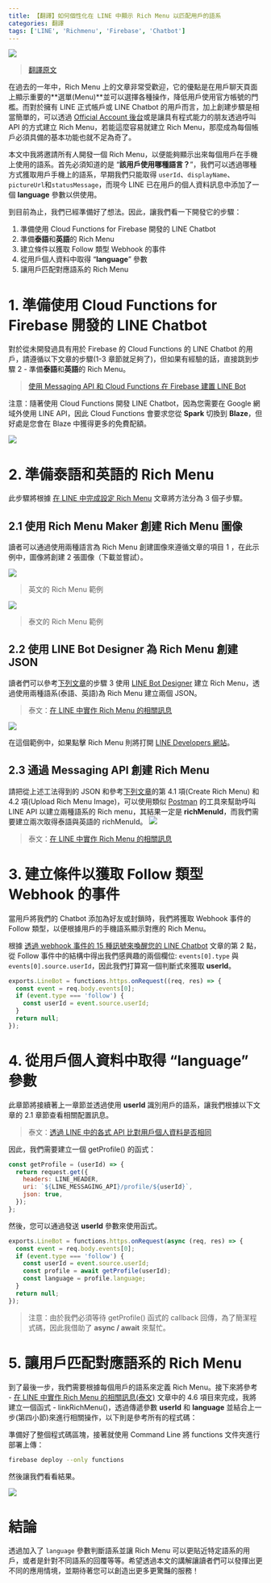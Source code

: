 ```yaml
---
title: 【翻譯】如何個性化在 LINE 中顯示 Rich Menu 以匹配用戶的語系
categories: 翻譯
tags: ['LINE', 'Richmenu', 'Firebase', 'Chatbot']
---
```


<style>
  section.compact {
    font-size: 150%  
  }
  img[alt~="center"] {
    display: block;
    margin: 0 auto;
  }
</style>

![](https://nijialin.com/images/2021/translate/richmenu-personalize/1.png)

> [翻譯原文](https://medium.com/linedevth/%E0%B8%A7%E0%B8%B4%E0%B8%98%E0%B8%B5%E0%B9%81%E0%B8%AA%E0%B8%94%E0%B8%87%E0%B8%9C%E0%B8%A5-rich-menu-%E0%B9%83%E0%B8%99-line-%E0%B9%81%E0%B8%9A%E0%B8%9A-personalize-%E0%B9%83%E0%B8%AB%E0%B9%89%E0%B8%95%E0%B8%A3%E0%B8%87%E0%B8%81%E0%B8%B1%E0%B8%9A%E0%B8%A0%E0%B8%B2%E0%B8%A9%E0%B8%B2%E0%B8%82%E0%B8%AD%E0%B8%87%E0%B9%80%E0%B8%84%E0%B8%A3%E0%B8%B7%E0%B9%88%E0%B8%AD%E0%B8%87%E0%B8%9C%E0%B8%B9%E0%B9%89%E0%B9%83%E0%B8%8A%E0%B9%89%E0%B8%87%E0%B8%B2%E0%B8%99-9c3fd2083ba7)

在過去的一年中，Rich Menu 上的文章非常受歡迎，它的優點是在用戶聊天頁面上顯示重要的**選單(Menu)**並可以選擇各種操作，降低用戶使用官方帳號的門檻。而對於擁有 LINE 正式帳戶或 LINE Chatbot 的用戶而言，加上創建步驟是相當簡單的，可以透過 [Official Account 後台](https://manager.line.biz/)或是讓具有程式能力的朋友透過呼叫 API 的方式建立 Rich Menu，若能這麼容易就建立 Rich Menu，那麼成為每個帳戶必須具備的基本功能也就不足為奇了。

本文中我將邀請所有人開發一個 Rich Menu，以便能夠顯示出來每個用戶在手機上使用的語系。首先必須知道的是 “**該用戶使用哪種語言？**”，我們可以透過哪種方式獲取用戶手機上的語系，早期我們只能取得 `userId`、`displayName`、`pictureUrl`和`statusMessage`，而現今 LINE 已在用戶的個人資料訊息中添加了一個 **language** 參數以供使用。

到目前為止，我們已經準備好了想法。因此，讓我們看一下開發它的步驟：

1. 準備使用 Cloud Functions for Firebase 開發的 LINE Chatbot
2. 準備**泰語**和**英語**的 Rich Menu
3. 建立條件以獲取 Follow 類型 Webhook 的事件
4. 從用戶個人資料中取得 “**language**” 參數
5. 讓用戶匹配對應語系的 Rich Menu

<!-- more -->

# 1. 準備使用 Cloud Functions for Firebase 開發的 LINE Chatbot

對於從未開發過具有用於 Firebase 的 Cloud Functions 的 LINE Chatbot 的用戶，請遵循以下文章的步驟(1-3 章節就足夠了)，但如果有經驗的話，直接跳到步驟 2 - 準備**泰語**和**英語**的 Rich Menu。

> [使用 Messaging API 和 Cloud Functions 在 Firebase 建置 LINE Bot](https://medium.com/linedevth/%E0%B8%AA%E0%B8%A3%E0%B9%89%E0%B8%B2%E0%B8%87-line-bot-%E0%B8%94%E0%B9%89%E0%B8%A7%E0%B8%A2-messaging-api-%E0%B9%81%E0%B8%A5%E0%B8%B0-cloud-functions-for-firebase-20d284edea1b)

注意：隨著使用 Cloud Functions 開發 LINE Chatbot，因為您需要在 Google 網域外使用 LINE API，因此 Cloud Functions 會要求您從 **Spark** 切換到 **Blaze**，但好處是您會在 Blaze 中獲得更多的免費配額。

![](https://nijialin.com/images/2021/translate/richmenu-personalize/2.png)

# 2. 準備**泰語**和**英語**的 Rich Menu

此步驟將根據 [在 LINE 中完成設定 Rich Menu](https://medium.com/linedevth/%E0%B9%80%E0%B8%81%E0%B9%88%E0%B8%87-rich-menu-%E0%B9%83%E0%B8%99-line-messaging-api-%E0%B9%83%E0%B8%AB%E0%B9%89%E0%B8%84%E0%B8%A3%E0%B8%9A%E0%B8%AA%E0%B8%B9%E0%B8%95%E0%B8%A3-6cf12b394f38) 文章將方法分為 3 個子步驟。

## 2.1 使用 Rich Menu Maker 創建 Rich Menu 圖像

讀者可以通過使用兩種語言為 Rich Menu 創建圖像來遵循文章的項目 1 ，在此示例中，圖像將創建 2 張圖像（下載並嘗試）。

![](https://nijialin.com/images/2021/translate/richmenu-personalize/3.jpeg)

> 英文的 Rich Menu 範例

![](https://nijialin.com/images/2021/translate/richmenu-personalize/4.jpeg)

> 泰文的 Rich Menu 範例

## 2.2 使用 LINE Bot Designer 為 Rich Menu 創建 JSON

讀者們可以參考[下列文章](https://medium.com/linedevth/%E0%B9%80%E0%B8%81%E0%B9%88%E0%B8%87-rich-menu-%E0%B9%83%E0%B8%99-line-messaging-api-%E0%B9%83%E0%B8%AB%E0%B9%89%E0%B8%84%E0%B8%A3%E0%B8%9A%E0%B8%AA%E0%B8%B9%E0%B8%95%E0%B8%A3-6cf12b394f38)的步驟 3 使用 [LINE Bot Designer](https://developers.line.biz/zh-hant/services/bot-designer/) 建立 Rich Menu，透過使用兩種語系(泰語、英語)為 Rich Menu 建立兩個 JSON。

> 泰文：[在 LINE 中實作 Rich Menu 的相關訊息](https://medium.com/linedevth/%E0%B9%80%E0%B8%81%E0%B9%88%E0%B8%87-rich-menu-%E0%B9%83%E0%B8%99-line-messaging-api-%E0%B9%83%E0%B8%AB%E0%B9%89%E0%B8%84%E0%B8%A3%E0%B8%9A%E0%B8%AA%E0%B8%B9%E0%B8%95%E0%B8%A3-6cf12b394f38)

![](https://nijialin.com/images/2021/translate/richmenu-personalize/5.png)

在這個範例中，如果點擊 Rich Menu 則將打開 [LINE Developers 網站](https://developers.line.biz/)。

## 2.3 通過 Messaging API 創建 Rich Menu

請把從上述工法得到的 JSON 和參考[下列文章](https://medium.com/linedevth/%E0%B9%80%E0%B8%81%E0%B9%88%E0%B8%87-rich-menu-%E0%B9%83%E0%B8%99-line-messaging-api-%E0%B9%83%E0%B8%AB%E0%B9%89%E0%B8%84%E0%B8%A3%E0%B8%9A%E0%B8%AA%E0%B8%B9%E0%B8%95%E0%B8%A3-6cf12b394f38)的第 4.1 項(Create Rich Menu) 和 4.2 項(Upload Rich Menu Image)，可以使用類似 [Postman](https://www.postman.com/) 的工具來幫助呼叫 LINE API 以建立兩種語系的 Rich menu，其結果一定是 **richMenuId**，而我們需要建立兩次取得泰語與英語的 richMenuId。
![](https://nijialin.com/images/2021/translate/richmenu-personalize/6.png)

> 泰文：[在 LINE 中實作 Rich Menu 的相關訊息](https://medium.com/linedevth/%E0%B9%80%E0%B8%81%E0%B9%88%E0%B8%87-rich-menu-%E0%B9%83%E0%B8%99-line-messaging-api-%E0%B9%83%E0%B8%AB%E0%B9%89%E0%B8%84%E0%B8%A3%E0%B8%9A%E0%B8%AA%E0%B8%B9%E0%B8%95%E0%B8%A3-6cf12b394f38)

# 3. 建立條件以獲取 Follow 類型 Webhook 的事件

當用戶將我們的 Chatbot 添加為好友或封鎖時，我們將獲取 Webhook 事件的 Follow 類型，以便根據用戶的手機語系顯示對應的 Rich Menu。

根據 [透過 webhook 事件的 15 種訊號來喚醒您的 LINE Chatbot](https://medium.com/linedevth/12-%E0%B8%AA%E0%B8%B1%E0%B8%8D%E0%B8%8D%E0%B8%B2%E0%B8%93%E0%B8%88%E0%B8%B2%E0%B8%81-webhook-events-%E0%B8%97%E0%B8%B5%E0%B9%88%E0%B8%88%E0%B8%B0%E0%B8%9B%E0%B8%A5%E0%B8%B8%E0%B8%81%E0%B9%83%E0%B8%AB%E0%B9%89-line-bot-%E0%B8%82%E0%B8%AD%E0%B8%87%E0%B8%84%E0%B8%B8%E0%B8%93%E0%B8%95%E0%B8%B7%E0%B9%88%E0%B8%99%E0%B8%88%E0%B8%B2%E0%B8%81%E0%B8%A0%E0%B8%A7%E0%B8%B1%E0%B8%87%E0%B8%84%E0%B9%8C-4cb7da653274) 文章的第 2 點，從 Follow 事件中的結構中得出我們感興趣的兩個欄位: `events[0].type` 與 `events[0].source.userId`，因此我們打算寫一個判斷式來獲取 **userId**。

```javascript
exports.LineBot = functions.https.onRequest((req, res) => {
  const event = req.body.events[0];
  if (event.type === 'follow') {
    const userId = event.source.userId;
  }
  return null;
});
```

# 4. 從用戶個人資料中取得 “**language**” 參數

此章節將接續著上一章節並透過使用 **userId** 識別用戶的語系，讓我們根據以下文章的 2.1 章節查看相關配置訊息。

> 泰文：[透過 LINE 中的各式 API 比對用戶個人資料是否相同](https://medium.com/linedevth/%E0%B8%A3%E0%B8%B9%E0%B9%89%E0%B8%84%E0%B8%A3%E0%B8%9A%E0%B8%88%E0%B8%9A%E0%B9%83%E0%B8%99%E0%B8%97%E0%B8%B5%E0%B9%88%E0%B9%80%E0%B8%94%E0%B8%B5%E0%B8%A2%E0%B8%A7%E0%B8%81%E0%B8%B1%E0%B8%9A%E0%B8%81%E0%B8%B2%E0%B8%A3%E0%B8%94%E0%B8%B6%E0%B8%87-user-profile-%E0%B8%9C%E0%B9%88%E0%B8%B2%E0%B8%99-api-%E0%B8%95%E0%B9%88%E0%B8%B2%E0%B8%87%E0%B9%86%E0%B9%83%E0%B8%99-line-dafb17e5864a)

因此，我們需要建立一個 getProfile() 的函式：

```javascript
const getProfile = (userId) => {
  return request.get({
    headers: LINE_HEADER,
    uri: `${LINE_MESSAGING_API}/profile/${userId}`,
    json: true,
  });
};
```

然後，您可以通過發送 **userId** 參數來使用函式。

```javascript
exports.LineBot = functions.https.onRequest(async (req, res) => {
  const event = req.body.events[0];
  if (event.type === 'follow') {
    const userId = event.source.userId;
    const profile = await getProfile(userId);
    const language = profile.language;
  }
  return null;
});
```

> 注意：由於我們必須等待 getProfile() 函式的 callback 回傳，為了簡潔程式碼，因此我借助了 **async / await** 來幫忙。

# 5. 讓用戶匹配對應語系的 Rich Menu

到了最後一步，我們需要根據每個用戶的語系來定義 Rich Menu。接下來將參考 - [在 LINE 中實作 Rich Menu 的相關訊息(泰文)](https://medium.com/linedevth/%E0%B9%80%E0%B8%81%E0%B9%88%E0%B8%87-rich-menu-%E0%B9%83%E0%B8%99-line-messaging-api-%E0%B9%83%E0%B8%AB%E0%B9%89%E0%B8%84%E0%B8%A3%E0%B8%9A%E0%B8%AA%E0%B8%B9%E0%B8%95%E0%B8%A3-6cf12b394f38) 文章中的 4.6 項目來完成，我將建立一個函式 - linkRichMenu()，透過傳遞參數 **userId** 和 **language** 並結合上一步(第四小節)來進行相關操作，以下則是參考所有的程式碼：

<script src="https://gist.github.com/jirawatee/ec8f05a496a2d5b95cedcd059a8a19ea.js"></script>

準備好了整個程式碼區塊，接著就使用 Command Line 將 functions 文件夾進行部署上傳：

```bash
firebase deploy --only functions
```

然後讓我們看看結果。

![](https://nijialin.com/images/2021/translate/richmenu-personalize/7.gif)

# 結論

透過加入了 `language` 參數判斷語系並讓 Rich Menu 可以更貼近特定語系的用戶，或者是針對不同語系的回覆等等。希望透過本文的講解讓讀者們可以發揮出更不同的應用情境，並期待著您可以創造出更多更驚豔的服務！
